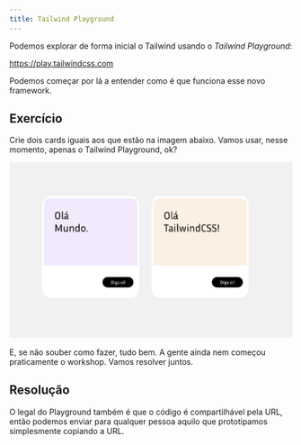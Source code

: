 ```yaml
---
title: Tailwind Playground
---
```


Podemos explorar de forma inicial o Tailwind usando o *Tailwind Playground*:

<https://play.tailwindcss.com>

Podemos começar por lá a entender como é que funciona esse novo framework.

## Exercício

Crie dois cards iguais aos que estão na imagem abaixo. Vamos usar, nesse momento, apenas o Tailwind Playground, ok?

![alt text](image-4.png)

E, se não souber como fazer, tudo bem. A gente ainda nem começou praticamente o workshop. Vamos resolver juntos.

## Resolução

O legal do Playground também é que o código é compartilhável pela URL, então podemos enviar para qualquer pessoa aquilo que prototipamos simplesmente copiando a URL.

<!-- TODO: Resolução do exercício -->
